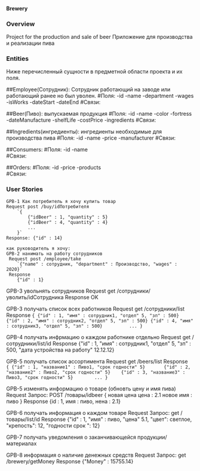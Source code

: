 #### Brewery

### Overview
Project for the production and sale of beer
Приложение для производства и реализации пива 

### Entities
Ниже перечисленный сущности в предметной области проекта и их поля.

##Employee(Сотрудник):
Сотрудник работающий на заводе или работающий ранее но был уволен.
#Поля:
    -id
    -name
    -department
    -wages
    -isWorks
    -dateStart
    -dateEnd
#Связи:
    
        
##Beer(Пиво):
выпускаемая продукция
#Поля:
    -id
    -name
    -color
    -fortress
    -dateManufacture
    -shelfLife
    -costPrice
    -ingredients
#Связи:     

##Ingredients(ингредиенты):
ингредиенты необходимые для производства пива
#Поля:
    -id
    -name
    -price
    -manufacturer
#Связи:  
  
##Consumers:
#Поля:
    -id
    -name  
#Связи:   

##Orders:
#Поля:
    -id
    -price
    -products   
#Связи:  
    
        
    
      
 
 
### User Stories
    GPB-1 Как потребитель я хочу купить товар
    Request post /buy/idПотребителя
        `{
            {"idBeer" : 1, "quantity" : 5}
            {"idBeer" : 4, "quantity" : 4}
            ...
        }`
    Response: {"id" : 14}
    
    как руководитель я хочу:
    GPB-2 нанимать на работу сотрудников
     Request post /employee/take
        `{"name" : сотрудник, "department" : Производство, "wages" : 2020}`
     Response 
        {"id" : 1}
     
GPB-3 увольнять сотрудников
     Request get /сотрудники/уволить/idCотрудника
     Response OK
     
GPB-3 получать список всех работников
     Request get /сотрудники/list
     Response 
     `{
        {"id" : 1, "имя" : сотрудник1, "отдел" 5, "зп" : 500}
        {"id" : 2, "имя" : сотрудник2, "отдел" 5, "зп" : 500}
        {"id" : 4, "имя" : сотрудник3, "отдел" 5, "зп" : 500}         
        ...
     }`
     
GPB-4 получать инфрмацию о каждом работнике отдельно
     Request get /сотрудники/list/id
     Response {"id" : 1, "имя" : сотрудник1, "отдел" 5, "зп" : 500, "дата устройства на работу" 12.12.12}
     
GPB-5 получать список ассортимента
     Request get /beers/list
     Response    
     `{
        {"id" : 1, "название1" : Пиво1, "срок годности" 5}      
        {"id" : 2, "название2" : Пиво2, "срок годности" 5}   
        {"id" : 3, "название3" : Пиво3, "срок годности" 5}       
        ...
     }`
    
GPB-5 изменять информацию о товаре (обновть цену и имя пива)
    Request
    	Запрос: POST /товары/idbeer
    	{
    	    новая цена цена : 2.1
    	    новое имя : пиво
    	}
    Response
       {id : 1, имя : пиво, нена : 2.1}

GPB-6 получать информация о каждом товаре
    Request
        	Запрос: get /товары/list/id
    Response 
            {"id" : 1, "имя" : пиво, "цена" 5.1, "цвет": светлое, "крепость": 12, "годности срок ": 12}
             
GPB-7 получать уведомления о заканчивающейся продукции/материалах
   
GPB-8 информация о наличие денежных средств
    Request Запрос: get /brewery/getMoney
    Response {"Money" : 15755.14}







